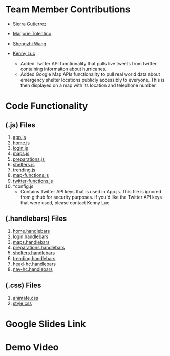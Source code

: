 # Team Member Contributions
* [Sierra Gutierrez](https://github.com/sierracaitlin)<br />

* [Marjorie Tolentino](https://github.com/marj-nt)<br />

* [Shengzhi Wang](https://github.com/ShengzhiW)<br />

* [Kenny Luc](https://github.com/kennyyluc)<br />
    * Added Twitter API functionality that pulls live tweets from twitter containing informaiton about hurricanes.
    * Added Google Map APIs functionality to pull real world data about emergency shelter locations publicly accessibly to everyone. This is then displayed on a map with its location and telephone number.

# Code Functionality 
## (.js) Files
1. [app.js](app.js)
2. [home.js](routes/home.js)
3. [login.js](routes/login.js)
4. [maps.js](routes/maps.js)
5. [preparations.js](routes/preparations.js)
6. [shelters.js](routes/shelters.js)
7. [trending.js](routes/trending.js)
8. [map-functions.js](public/script/map-functions.js)
9. [twitter-functions.js](public/script/twitter-functions.js)
10. *config.js
      * Contains Twitter API keys that is used in App.js. This file is ignored from github for security purposes. If you'd like the Twitter API keys that were used, please contact Kenny Luc.


## (.handlebars) Files
1. [home.handlebars](views/home.handlebars)
2. [login.handlebars](views/login.handlebars)
3. [maps.handlebars](views/maps.handlebars)
4. [preparations.handlebars](views/preparations.handlebars)
5. [shelters.handlebars](views/shelters.handlebars)
6. [trending.handlebars](views/trending.handlebars)
7. [head-hc.handlebars](views/partials/head-hc.handlebars)
8. [nav-hc.handlebars](views/partials/nav-hc.handlebars)

## (.css) Files
1. [animate.css](public/stylesheets/animate.css)
2. [style.css](public/stylesheets/style.css)

# Google Slides Link

# Demo Video
